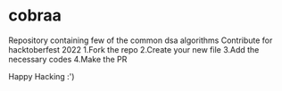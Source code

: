# cobraa
Repository containing few of the common dsa algorithms
Contribute for hacktoberfest 2022
1.Fork the repo
2.Create your new file 
3.Add the necessary codes
4.Make the PR

Happy Hacking :')
